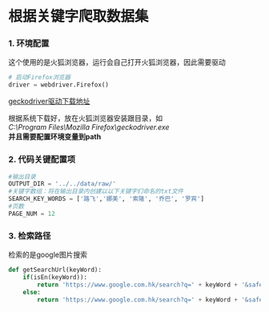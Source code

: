 # 根据关键字爬取数据集

### 1. 环境配置
这个使用的是火狐浏览器，运行会自己打开火狐浏览器，因此需要驱动
```python
# 启动Firefox浏览器  
driver = webdriver.Firefox()
```
[geckodriver驱动下载地址](https://github.com/mozilla/geckodriver/releases)    

根据系统下载好，放在火狐浏览器安装跟目录，如  
*C:\Program Files\Mozilla Firefox\geckodriver.exe*  
**并且需要配置环境变量到path**


### 2. 代码关键配置项
```python
#输出目录
OUTPUT_DIR = '../../data/raw/'
#关键字数组：将在输出目录内创建以以下关键字们命名的txt文件
SEARCH_KEY_WORDS = ['路飞','娜美', '索隆', '乔巴', '罗宾']
#页数
PAGE_NUM = 12
```

### 3. 检索路径
检索的是google图片搜索
```python
def getSearchUrl(keyWord):
    if(isEn(keyWord)):
        return 'https://www.google.com.hk/search?q=' + keyWord + '&safe=strict&source=lnms&tbm=isch'
    else:
        return 'https://www.google.com.hk/search?q=' + keyWord + '&safe=strict&hl=zh-CN&source=lnms&tbm=isch'
```
